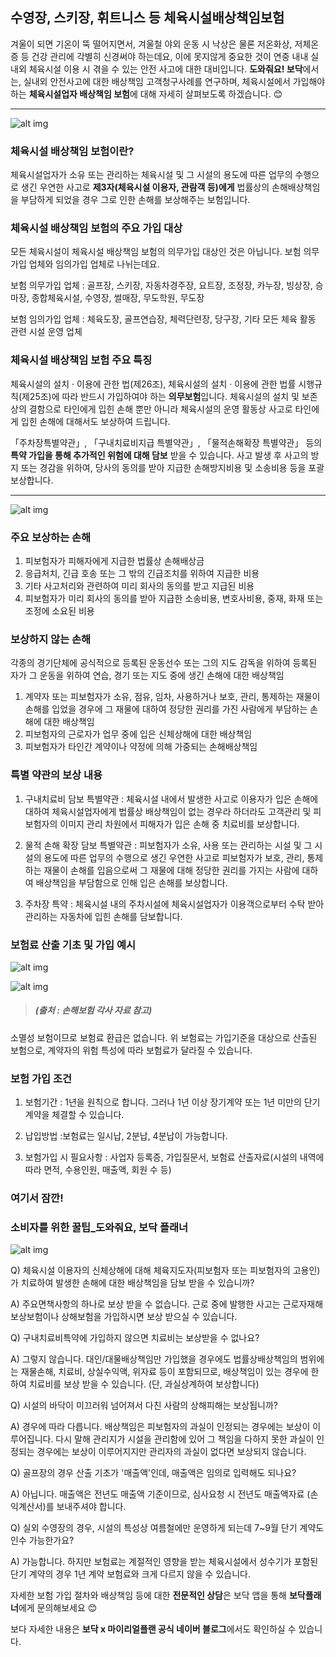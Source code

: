 ## 수영장, 스키장, 휘트니스 등 체육시설배상책임보험

겨울이 되면 기온이 뚝 떨어지면서, 겨울철 야외 운동 시 낙상은 물론 저온화상, 저체온증 등 건강 관리에 각별히 신경써야 하는데요, 이에 못지않게 중요한 것이 연중 내내 실내외 체육시설 이용 시 겪을 수 있는 안전 사고에 대한 대비입니다. **도와줘요! 보닥**에서는, 실내외 안전사고에 대한 배상책임 고객청구사례를 연구하며, 체육시설에서 가입해야 하는 **체육시설업자 배상책임 보험**에 대해 자세히 살펴보도록 하겠습니다. 😊

---------------------------------------

![alt img](https://raw.githubusercontent.com/aijinet/doctor-contents/master/contents/202001/200120-3/3_수영장_스키장_휘트니스_체육시설_배상책임보험_01.png)

### 체육시설 배상책임 보험이란?

체육시설업자가 소유 또는 관리하는 체육시설 및 그 시설의 용도에 따른 업무의 수행으로 생긴 우연한 사고로 **제3자(체육시설 이용자, 관람객 등)에게** 법률상의 손해배상책임을 부담하게 되었을 경우 그로 인한 손해를 보상해주는 보험입니다.

### 체육시설 배상책임 보험의 주요 가입 대상

모든 체육시설이 체육시설 배상책임 보험의 의무가입 대상인 것은 아닙니다. 보험 의무가입 업체와 임의가입 업체로 나뉘는데요.

보험 의무가입 업체 : 골프장, 스키장, 자동차경주장, 요트장, 조정장, 카누장, 빙상장, 승마장, 종합체육시설, 수영장, 썰매장, 무도학원, 무도장

보험 임의가입 업체 : 체육도장, 골프연습장, 체력단련장, 당구장, 기타 모든 체육 활동 관련 시설 운영 업체

### 체육시설 배상책임 보험 주요 특징

체육시설의 설치 · 이용에 관한 법(제26조), 체육시설의 설치 · 이용에 관한 법률 시행규칙(제25조)에 따라 반드시 가입하여야 하는 **의무보험**입니다. 체육시설의 설치 및 보존상의 결함으로 타인에게 입힌 손해 뿐만 아니라 체육시설의 운영 활동상 사고로 타인에게 입힌 손해에 대해서도 보상하여 드립니다.

「주차장특별약관」, 「구내치료비지급 특별약관」, 「물적손해확장 특별약관」 등의 **특약 가입을 통해 추가적인 위험에 대해 담보** 받을 수 있습니다. 사고 발생 후 사고의 방지 또는 경감을 위하여, 당사의 동의를 받아 지급한 손해방지비용 및 소송비용 등을 포괄 보상합니다.

---------------------------------------

![alt img](https://raw.githubusercontent.com/aijinet/doctor-contents/master/contents/202001/200120-3/3_수영장_스키장_휘트니스_체육시설_배상책임보험_02.png)

### 주요 보상하는 손해

1. 피보험자가 피해자에게 지급한 법률상 손해배상금
2. 응급처치, 긴급 호송 또는 그 밖의 긴급조치를 위하여 지급한 비용
3. 기타 사고처리와 관련하여 미리 회사의 동의를 받고 지급된 비용
4. 피보험자가 미리 회사의 동의를 받아 지급한 소송비용, 변호사비용, 중재, 화재 또는 조정에 소요된 비용

### 보상하지 않는 손해

각종의 경기단체에 공식적으로 등록된 운동선수 또는 그의 지도 감독을 위하여 등록된 자가 그 운동을 위하여 연습, 경기 또는 지도 중에 생긴 손해에 대한 배상책임

1. 계약자 또는 피보험자가 소유, 점유, 임차, 사용하거나 보호, 관리, 통제하는 재물이 손해를 입었을 경우에 그 재물에 대하여 정당한 권리를 가진 사람에게 부담하는 손해에 대한 배상책임
2. 피보험자의 근로자가 업무 중에 입은 신체상해에 대한 배상책임
3. 피보험자가 타인간 계약이나 약정에 의해 가중되는 손해배상책임

### 특별 약관의 보상 내용

1. 구내치료비 담보 특별약관 : 체육시설 내에서 발생한 사고로 이용자가 입은 손해에 대하여 체육시설업자에게 법률상 배상책임이 없는 경우라 하더라도 고객관리 및 피보험자의 이미지 관리 차원에서 피해자가 입은 손해 중 치료비를 보상합니다.

2. 물적 손해 확장 담보 특별약관 : 피보험자가 소유, 사용 또는 관리하는 시설 및 그 시설의 용도에 따른 업무의 수행으로 생긴 우연한 사고로 피보험자가 보호, 관리, 통제하는 재물이 손해를 입음으로써 그 재물에 대해 정당한 권리를 가지는 사람에 대하여 배상책임을 부담함으로 인해 입은 손해를 보상합니다.

3. 주차장 특약 : 체육시설 내의 주차시설에 체육시설업자가 이용객으로부터 수탁 받아 관리하는 자동차에 입힌 손해를 담보합니다.

### 보험료 산출 기초 및 가입 예시

![alt img](https://raw.githubusercontent.com/aijinet/doctor-contents/master/contents/202001/200120-3/3_수영장_스키장_휘트니스_체육시설_배상책임보험_03.png)

![alt img](https://raw.githubusercontent.com/aijinet/doctor-contents/master/contents/202001/200120-3/3_수영장_스키장_휘트니스_체육시설_배상책임보험_04.png)
> ##### (출처 : 손해보험 각사 자료 참고)

소멸성 보험이므로 보험료 환급은 없습니다. 위 보험료는 가입기준을 대상으로 산출된 보험으로, 계약자의 위험 특성에 따라 보험료가 달라질 수 있습니다.

### 보험 가입 조건

1. 보험기간 : 1년을 원칙으로 합니다. 그러나 1년 이상 장기계약 또는 1년 미만의 단기 계약을 체결할 수 있습니다.

2. 납입방법 :보험료는 일시납, 2분납, 4분납이 가능합니다.

3. 보험가입 시 필요사항 : 사업자 등록증, 가입질문서, 보험료 산출자료(시설의 내역에 따라 면적, 수용인원, 매출액, 회원 수 등)

### 여기서 잠깐!
### 소비자를 위한 꿀팁_도와줘요, 보닥 플래너
![alt img](https://raw.githubusercontent.com/aijinet/doctor-contents/master/contents/common/bodoc.png)

Q) 체육시설 이용자의 신체상해에 대해 체육지도자(피보험자 또는 피보험자의 고용인)가 치료하여 발생한 손해에 대한 배상책임을 담보 받을 수 있습니까?

A) 주요면책사항의 하나로 보상 받을 수 없습니다. 근로 중에 발행한 사고는 근로자재해보상보험이나 상해보험을 가입하시면 보상 받으실 수 있습니다.

Q) 구내치료비특약에 가입하지 않으면 치료비는 보상받을 수 없나요?

A) 그렇지 않습니다. 대인/대물배상책임만 가입했을 경우에도 법률상배상책임의 범위에는 재물손해, 치료비, 상실수익액, 위자료 등이 포함되므로, 배상책임이 있는 경우에 한하여 치료비를 보상 받을 수 있습니다. (단, 과실상계하여 보상합니다)

Q) 시설의 바닥이 미끄러워 넘어져서 다친 사람의 상해피해는 보상됩니까?

A) 경우에 따라 다릅니다. 배상책임은 피보험자의 과실이 인정되는 경우에는 보상이 이루어집니다. 다시 말해 관리지가 시설을 관리함에 있어 그 책임을 다하지 못한 과실이 인정되는 경우에는 보상이 이루어지지만 관리자의 과실이 없다면 보상되지 않습니다.

Q) 골프장의 경우 산출 기초가 '매출액'인데, 매출액은 임의로 입력해도 되나요?

A) 아닙니다. 매출액은 전년도 매출액 기준이므로, 심사요청 시 전년도 매출액자료 (손익계산서)를 보내주셔야 합니다.

Q) 실외 수영장의 경우, 시설의 특성상 여름철에만 운영하게 되는데 7~9월 단기 계약도 인수 가능한가요?

A) 가능합니다. 하지만 보험료는 계절적인 영향을 받는 체육시설에서 성수기가 포함된 단기 계약의 경우 1년 계약 보험료와 크게 다르지 않을 수 있습니다.

자세한 보험 가입 절차와 배상책임 등에 대한 **전문적인 상담**은 보닥 앱을 통해 **보닥플래너**에게 문의해보세요 😊

보다 자세한 내용은 **보닥 x 마이리얼플랜 공식 네이버 블로그**에서도 확인하실 수 있습니다.

